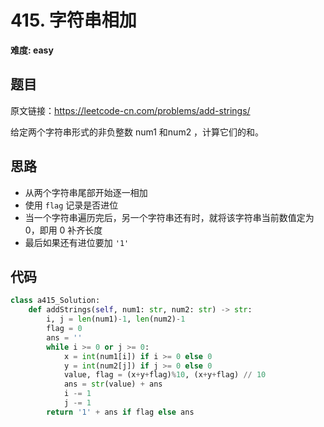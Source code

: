 # 415. 字符串相加
**难度: easy**
## 题目
原文链接：https://leetcode-cn.com/problems/add-strings/

给定两个字符串形式的非负整数 num1 和num2 ，计算它们的和。

## 思路
* 从两个字符串尾部开始逐一相加
* 使用 `flag` 记录是否进位
* 当一个字符串遍历完后，另一个字符串还有时，就将该字符串当前数值定为0，即用 0 补齐长度
* 最后如果还有进位要加 `'1'`

## 代码
```python
class a415_Solution:
    def addStrings(self, num1: str, num2: str) -> str:
        i, j = len(num1)-1, len(num2)-1
        flag = 0
        ans = ''
        while i >= 0 or j >= 0:
            x = int(num1[i]) if i >= 0 else 0
            y = int(num2[j]) if j >= 0 else 0
            value, flag = (x+y+flag)%10, (x+y+flag) // 10
            ans = str(value) + ans
            i -= 1
            j -= 1
        return '1' + ans if flag else ans
```
